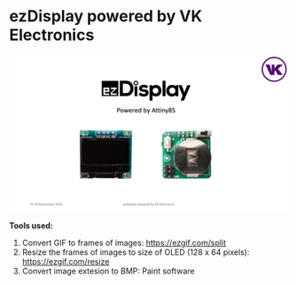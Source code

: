# ezDisplay powered by VK Electronics

![ezDisplay](images/ezDisplay.png)

**Tools used:**
1. Convert GIF to frames of images: https://ezgif.com/split
2. Resize the frames of images to size of OLED (128 x 64 pixels): https://ezgif.com/resize
3. Convert image extesion to BMP: Paint software

